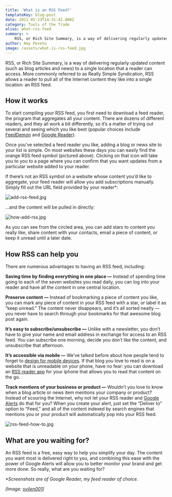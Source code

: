 ```yaml
---
title: 'What is an RSS Feed?'
templateKey: blog-post
date: 2011-05-23T14:31:42.000Z
category: Tools of the Trade
alias: what-rss-feed
summary: > 
  	RSS, or Rich Site Summary, is a way of delivering regularly updated content (such as blog articles and news) to a single location that a reader can access. More commonly referred to as Really Simple Syndication, RSS allows a reader to pull all of the Internet content they like into a single location: an RSS feed.
author: Amy Peveto
image: /assets/what-is-rss-feed.jpg
---
```


RSS, or Rich Site Summary, is a way of delivering regularly updated content (such as blog articles and news) to a single location that a reader can access. More commonly referred to as Really Simple Syndication, RSS allows a reader to pull all of the Internet content they like into a single location: an RSS feed.

How it works
------------

To start compiling your RSS feed, you first need to download a feed reader, the program that aggregates all your content. There are dozens of different readers, and they all work a bit differently, so it’s a matter of trying out several and seeing which you like best (popular choices include [FeedDemon](http://www.feeddemon.com/) and [Google Reader](http://www.google.com/intl/en/googlereader/tour.html)).

Once you’ve selected a feed reader you like, adding a blog or news site to your list is simple. On most websites these days you can easily find the orange RSS feed symbol (pictured above). Clicking on that icon will take you to you to a page where you can confirm that you want updates from a particular website added to your reader.

If there’s not an RSS symbol on a website whose content you’d like to aggregate, your feed reader will allow you add subscriptions manually. Simply fill out the URL field provided by your reader\*:

![add-rss-feed.jpg](/sites/default/files/add-rss-feed.jpg)

...and the content will be pulled in directly:

![how-add-rss.jpg](/sites/default/files/how-add-rss.jpg)

As you can see from the circled area, you can add stars to content you really like, share content with your contacts, email a piece of content, or keep it unread until a later date.

How RSS can help you
--------------------

There are numerous advantages to having an RSS feed, including:

**Saving time by finding everything in one place —** Instead of spending time going to each of the seven websites you read daily, you can log into your reader and have all the content in one central location.

**Preserve content —** Instead of bookmarking a piece of content you like, you can mark any piece of content in your RSS feed with a star, or label it as “keep unread.” The content never disappears, and it’s all sorted neatly — you never have to search through your bookmarks for that awesome blog post again.

**It’s easy to subscribe/unsubscribe —** Unlike with a newsletter, you don’t have to give your name and email address in exchange for access to an RSS feed. You can subscribe one morning, decide you don’t like the content, and unsubscribe that afternoon.

**It’s accessible via mobile —** We’ve talked before about how people tend to forget to [design for mobile devices](/insights/slaying-mobile-website-dragon-your-website-ready-mobile). If that blog you love to read is on a website that is unreadable on your phone, have no fear: you can download an [RSS reader app](https://itunes.apple.com/us/app/feeds-rss-reader-google-reader/id286063131?mt=8) for your iphone that allows you to read that content on the go.

**Track mentions of your business or product —** Wouldn’t you love to know when a blog article or news item mentions your company or product? Instead of scouring the Internet, why not let your RSS reader and [Google Alerts](http://www.google.com/alerts) do that for you? When you create your alert, just set the “Deliver to” option to “Feed,” and all of the content indexed by search engines that mentions you or your product will automatically pop into your RSS feed.

![rss-feed-how-to.jpg](/sites/default/files/rss-feed-how-to.jpg)

What are you waiting for?
-------------------------

An RSS feed is a free, easy way to help you simplify your day. The content you want most is delivered right to you, and combining this ease with the power of Google Alerts will allow you to better monitor your brand and get more done. So really, what are you waiting for?

_\*Screenshots are of Google Reader, my feed reader of choice._

_\[Image: [svilen001](http://www.freeimages.com/photo/rss-icon-2-1308058)\]_